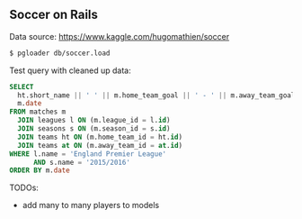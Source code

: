 ## Soccer on Rails
Data source: https://www.kaggle.com/hugomathien/soccer
```bash
$ pgloader db/soccer.load 
```

Test query with cleaned up data:
```sql
SELECT
  ht.short_name || ' ' || m.home_team_goal || ' - ' || m.away_team_goal || ' ' || at.short_name AS result,
  m.date
FROM matches m
  JOIN leagues l ON (m.league_id = l.id)
  JOIN seasons s ON (m.season_id = s.id)
  JOIN teams ht ON (m.home_team_id = ht.id)
  JOIN teams at ON (m.away_team_id = at.id)
WHERE l.name = 'England Premier League'
      AND s.name = '2015/2016'
ORDER BY m.date
```

TODOs:
* add many to many players to models

